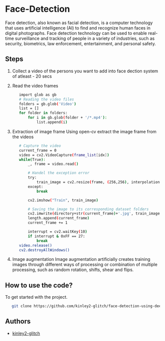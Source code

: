 # Face-Detection

Face detection, also known as facial detection, is a computer technology that uses artificial intelligence (AI) to find and recognize human faces in digital photographs. Face detection technology can be used to enable real-time surveillance and tracking of people in a variety of industries, such as security, biometrics, law enforcement, entertainment, and personal safety.

## Steps
1. Collect a video of the persons you want to add into face dection system of atleast - 20 secs

2. Read the video frames
     ```bash
        import glob as gb
        # Reading the video files
        folders = gb.glob('Video')
        list = []
        for folder in folders:
            for i in gb.glob(folder + '/*.mp4'):
                list.append(i)
   ```
3. Extraction of image frame
   Using open-cv extract the image frame from the videos
   ```bash
      # Capture the video
      current_frame = 0
      video = cv2.VideoCapture(frame_list[idx])
      while(True):
          _, frame = video.read()

          # Handel the exception error
          try:
              train_image = cv2.resize(frame, (256,256), interpolation=cv2.INTER_AREA)
          except:
              break

          cv2.imshow("Train", train_image)

          # Saving the image to its corresponding dataset folders
          cv2.imwrite(directory+str(current_frame)+'.jpg', train_image)
          length.append(current_frame)
          current_frame += 1

          interrupt = cv2.waitKey(10)
          if interrupt & 0xFF == 27: 
              break
      video.release()
      cv2.destroyAllWindows()
   ```
4. Image augmentation
   Image augmentation artificially creates training images through different ways of processing or combination of multiple processing, such as random        rotation, shifts, shear and flips.
 
## How to use the code?
To get started with the project.
```bash
   git clone https://github.com/kinley2-glitch/face-detection-using-deep-learning
```

## Authors
- [kinley2-glitch](https://github.com/kinley2-glitch)


